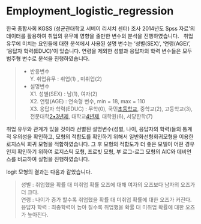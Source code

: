 # Employment_logistic_regression

한국 종합사회 KGSS (성균관대학교 서베이 리서치 센터) 조사 2014년도 Spss 자료’의 데이터를 활용하여 취업의 유무에 영향을 줄만한 변수의 분석을 진행하였습니다. 
 
취업 유무에 미치는 요인들에 대한 분석에서 사용된 설명 변수는 ‘성별(SEX)’, ‘연령(AGE)’, ‘응답자 학력(EDUC)’이 있습니다. 
연령을 제외한 성별과 응답자의 학력 변수들은 모두 범주형 변수로 분석을 진행하였습니다.

> - 반응변수
<br>Y. 취업유무 : 취업(1) , 미취업(2)
>- 설명변수
  <br> X1. 성별(SEX) : 남(1), 여자(2)
  <br> X2. 연령(AGE) : 연속형 변수, min = 18, max = 110
  <br> X3. 응답자 학력(EDUC) : 무학(0), 국민[초등학교](1), 중학교(2), 고등학교(3), 전문대학[2•3년제](4), 대학교[4년제](5), 대학원(6), 서당한학(7)

취업 유무와 관계가 있을 것이라 선별된 설명변수(성별, 나이, 응답자의 학력)들의 통계적 유의성을 확인하고, 모형의 적합도를 확인하기 위해서 일반화선형회귀모형을 이용한 로지스틱 회귀 모형을 적합하였습니다. 그 후 모형의 적합도가 더 좋은 모델이 어떤 경우인지 확인하기 위하여 로지스틱 모형, 프로빗 모형, 부 로그-로그 모형의 AIC와 데비언스를 비교하여 실험을 진행하였습니다.

logit 모형의 결과는 다음과 같았습니다.

>성별 : 취업했을 확률 대 미취업 확률 오즈에 대해 여자의 오즈보다 남자의 오즈가 더 크다.
<br>연령 : 나이가 증가 할수록 취업했을 확률 대 미취업 확률에 대한 오즈가 커진다.
<br>응답자 학력 : 최종학력이 높아 질수록 취업했을 확률 대 미취업 확률에 대한 오즈가 높아진다.

